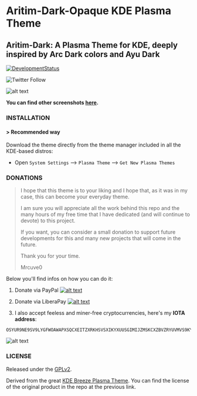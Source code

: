 # Aritim-Dark-Opaque KDE Plasma Theme

##  Aritim-Dark: A Plasma Theme for KDE, deeply inspired by Arc Dark colors and Ayu Dark

[![DevelopmentStatus](https://img.shields.io/badge/Development-Ongoing-brightgreen.svg)](https://img.shields.io/badge/Development-Ongoing-brightgreen.svg)

![Twitter Follow](https://img.shields.io/twitter/follow/Mrcuve0?label=Follow%20Me%21%20%40Mrcuve0&style=social)

![alt text](https://raw.githubusercontent.com/Mrcuve0/Aritim-Dark/master/KDE/screenshots/CleanDesktop.png)

**You can find other screenshots [here](https://www.pling.com/p/1312804/).**

### **INSTALLATION**
#### **> Recommended way**

Download the theme directly from the theme manager included in all the KDE-based distros:

* Open `System Settings` --> `Plasma Theme` --> `Get New Plasma Themes`

### **DONATIONS**

> I hope that this theme is to your liking and I hope that, as it was in my case, this can become your everyday theme.
>
> I am sure you will appreciate all the work behind this repo and the many hours of my free time that I have dedicated (and will continue to devote) to this project.
> 
> If you want, you can consider a small donation to support future developments for this and many new projects that will come in the future.
>
> Thank you for your time.
> 
>Mrcuve0

Below you'll find infos on how you can do it:

1. Donate via PayPal [![alt text](https://www.paypal.com/en_US/i/btn/btn_donate_LG.gif)](https://paypal.me/mrcuve0)

2. Donate via LiberaPay [![alt text](https://liberapay.com/assets/widgets/donate.svg)](https://liberapay.com/Mrcuve0/donate)

3. I also accept feeless and miner-free cryptocurrencies, here's my **IOTA address**:
```
OSYUR9NE9SV9LYGFWOAWAPXSQCXEITZXRKHSVSXIKYXUUSGIMIJZMSKCXZBVZRYUVMVS9KYNENVZVVULADJWOUUYBX
```
![alt text](https://raw.githubusercontent.com/Mrcuve0/Aritim-Dark/master/QRCode.jpg)


### **LICENSE**
Released under the [GPLv2](https://raw.githubusercontent.com/Mrcuve0/Aritim-Dark/KDE/plasmaTheme/opaque/LICENSE).

Derived from the great [KDE Breeze Plasma Theme](https://github.com/KDE/breeze).
You can find the license of the original product in the repo at the previous link.
